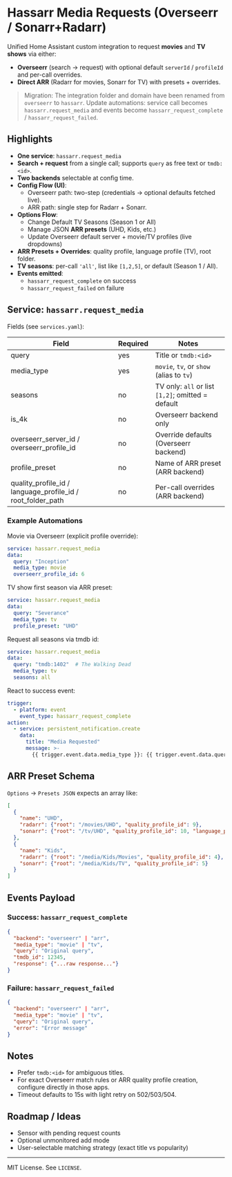 # Hassarr Media Requests (Overseerr / Sonarr+Radarr)

Unified Home Assistant custom integration to request **movies** and **TV shows** via either:
* **Overseerr** (search → request) with optional default `serverId` / `profileId` and per-call overrides.
* **Direct ARR** (Radarr for movies, Sonarr for TV) with presets + overrides.

> Migration: The integration folder and domain have been renamed from `overseerr` to `hassarr`. Update automations: service call becomes `hassarr.request_media` and events become `hassarr_request_complete` / `hassarr_request_failed`.

## Highlights
* **One service**: `hassarr.request_media`
* **Search + request** from a single call; supports `query` as free text or `tmdb:<id>`.
* **Two backends** selectable at config time.
* **Config Flow (UI)**:
  * Overseerr path: two-step (credentials → optional defaults fetched live).
  * ARR path: single step for Radarr + Sonarr.
* **Options Flow**:
  * Change Default TV Seasons (Season 1 or All)
  * Manage JSON **ARR presets** (UHD, Kids, etc.)
  * Update Overseerr default server + movie/TV profiles (live dropdowns)
* **ARR Presets + Overrides**: quality profile, language profile (TV), root folder.
* **TV seasons**: per-call `'all'`, list like `[1,2,5]`, or default (Season 1 / All).
* **Events emitted**:
  * `hassarr_request_complete` on success
  * `hassarr_request_failed` on failure

## Service: `hassarr.request_media`

Fields (see `services.yaml`):

| Field | Required | Notes |
|-------|----------|-------|
| query | yes | Title or `tmdb:<id>` |
| media_type | yes | `movie`, `tv`, or `show` (alias to `tv`) |
| seasons | no | TV only: `all` or list `[1,2]`; omitted = default |
| is_4k | no | Overseerr backend only |
| overseerr_server_id / overseerr_profile_id | no | Override defaults (Overseerr backend) |
| profile_preset | no | Name of ARR preset (ARR backend) |
| quality_profile_id / language_profile_id / root_folder_path | no | Per-call overrides (ARR backend) |

### Example Automations

Movie via Overseerr (explicit profile override):
```yaml
service: hassarr.request_media
data:
  query: "Inception"
  media_type: movie
  overseerr_profile_id: 6
```

TV show first season via ARR preset:
```yaml
service: hassarr.request_media
data:
  query: "Severance"
  media_type: tv
  profile_preset: "UHD"
```

Request all seasons via tmdb id:
```yaml
service: hassarr.request_media
data:
  query: "tmdb:1402"  # The Walking Dead
  media_type: tv
  seasons: all
```

React to success event:
```yaml
trigger:
  - platform: event
    event_type: hassarr_request_complete
action:
  - service: persistent_notification.create
    data:
      title: "Media Requested"
      message: >-
        {{ trigger.event.data.media_type }}: {{ trigger.event.data.query }} (TMDB {{ trigger.event.data.tmdb_id }})
```

## ARR Preset Schema
`Options` → `Presets JSON` expects an array like:
```json
[
  {
    "name": "UHD",
    "radarr": {"root": "/movies/UHD", "quality_profile_id": 9},
    "sonarr": {"root": "/tv/UHD", "quality_profile_id": 10, "language_profile_id": 2}
  },
  {
    "name": "Kids",
    "radarr": {"root": "/media/Kids/Movies", "quality_profile_id": 4},
    "sonarr": {"root": "/media/Kids/TV", "quality_profile_id": 5}
  }
]
```

## Events Payload
### Success: `hassarr_request_complete`
```json
{
  "backend": "overseerr" | "arr",
  "media_type": "movie" | "tv",
  "query": "Original query",
  "tmdb_id": 12345,
  "response": {"...raw response..."}
}
```
### Failure: `hassarr_request_failed`
```json
{
  "backend": "overseerr" | "arr",
  "media_type": "movie" | "tv",
  "query": "Original query",
  "error": "Error message"
}
```

## Notes
* Prefer `tmdb:<id>` for ambiguous titles.
* For exact Overseerr match rules or ARR quality profile creation, configure directly in those apps.
* Timeout defaults to 15s with light retry on 502/503/504.

## Roadmap / Ideas
* Sensor with pending request counts
* Optional unmonitored add mode
* User-selectable matching strategy (exact title vs popularity)

---
MIT License. See `LICENSE`.
